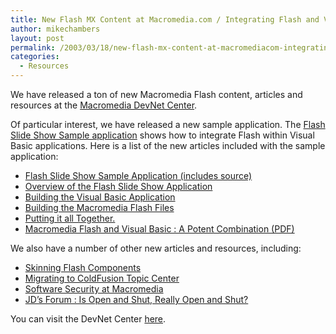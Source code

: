 ```yaml
---
title: New Flash MX Content at Macromedia.com / Integrating Flash and Visual Basic
author: mikechambers
layout: post
permalink: /2003/03/18/new-flash-mx-content-at-macromediacom-integrating-flash-and-visual-basic/
categories:
  - Resources
---
```



We have released a ton of new Macromedia Flash content, articles and resources at the [Macromedia DevNet Center][1].

Of particular interest, we have released a new sample application. The [Flash Slide Show Sample application][2] shows how to integrate Flash within Visual Basic applications. Here is a list of the new articles included with the sample application:

*   [Flash Slide Show Sample Application (includes source)][2]
*   [Overview of the Flash Slide Show Application][3]
*   [Building the Visual Basic Application][4]
*   [Building the Macromedia Flash Files][5]
*   [Putting it all Together.][6]
*   [Macromedia Flash and Visual Basic : A Potent Combination (PDF)][7]

We also have a number of other new articles and resources, including:

*   [Skinning Flash Components][8]
*   [Migrating to ColdFusion Topic Center][9]
*   [Software Security at Macromedia][10]
*   [JD&#8217;s Forum : Is Open and Shut, Really Open and Shut?][11]

You can visit the DevNet Center [here][1].

 [1]: http://www.macromedia.com/devnet/
 [2]: http://www.macromedia.com/devnet/mx/flashslideshow/
 [3]: http://www.macromedia.com/devnet/mx/flashslideshow/articles/overview.html
 [4]: http://www.macromedia.com/devnet/mx/flashslideshow/articles/part1.html
 [5]: http://www.macromedia.com/devnet/mx/flashslideshow/articles/part2.html
 [6]: http://www.macromedia.com/devnet/mx/flashslideshow/articles/data_exchange.html
 [7]: http://www.macromedia.com/devnet/mx/flash/articles/flash_vb.pdf
 [8]: http://www.macromedia.com/devnet/mx/flash/articles/skinning.html
 [9]: http://www.macromedia.com/devnet/mx/coldfusion/migrating.html
 [10]: http://www.macromedia.com/devnet/security/articles/mmsecurity.html
 [11]: http://www.macromedia.com/devnet/jd_forum/jd026.html